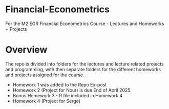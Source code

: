 # Financial-Econometrics
 For the M2 EGR Financial Econometrics Course - Lectures and Homeworks + Projects

# Overview
 The repo is divided into folders for the lectures and lecture related projects and programming, with then separate folders for the different homeworks and projects assigned for the course.
 
  - Homework 1 was added to the Repo Ex-post
  - Homework 2 (Project for Nour) is due End of April 2025.
  - Bonus Homework 3 - R file included in Homework 4
  - Homework 4 (Project for Serge)